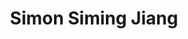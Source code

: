 ---
# Display name
title: Simon Siming Jiang

# Username (this should match the folder name)
authors:
  - SimonJiang

# Is this the primary user of the site?
superuser: false

# Role/position
role: Ph.D. student

# Organizations/Affiliations
organizations:
  - name: The University of Hong Kong
    url: ''

# Short bio (displayed in user profile at end of posts)
bio: My research interests include mechanical microstructure design, Cu-Cu direct bonding, mechanical metamaterial

interests:
- Mechanical microstructure design
- Cu-Cu direct bonding
- Mechanical metamaterial
- Molecular dynamics (MD)
- Finite element method (FEM)

education:
  courses:
    - course: Ph.D. in Mechanical Engineering
      institution: The University of Hong Kong
      year: 2028 (expected)
    - course: B.S. in Mechanical Engineering
      institution: South China University of Technology
      year: 2024

# Social/Academic Networking
# For available icons, see: https://docs.hugoblox.com/getting-started/page-builder/#icons
#   For an email link, use "fas" icon pack, "envelope" icon, and a link in the
#   form "mailto:your-email@example.com" or "#contact" for contact widget.
social:
  - icon: envelope
    icon_pack: fas
    link: 'mailto:u3011866@connect.hku.hk' 
# Link to a PDF of your resume/CV from the About widget.
# To enable, copy your resume/CV to `static/files/cv.pdf` and uncomment the lines below.
# - icon: cv
#   icon_pack: ai
#   link: files/cv.pdf

# Enter email to display Gravatar (if Gravatar enabled in Config)
email: ''

# Organizational groups that you belong to (for People widget)
#   Set this to `[]` or comment out if you are not using People widget.
user_groups:
  - Graduate Students
---